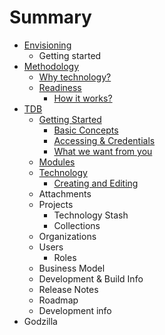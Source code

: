 # Summary

* [Envisioning](README.md)
  * Getting started
* [Methodology](2_methodology/index.md)
  * [Why technology?](2_methodology/why_tech.md)
  * [Readiness](2_methodology/readiness/readiness.md)
    * [How it works?](2_methodology/readiness/how_it_works.md)
* [TDB](3_tdb/TDB.md)
  * [Getting Started](3_tdb/getting_started/getting_started.md)
    * [Basic Concepts](3_tdb/getting_started/basic_concepts.md)
    * [Accessing & Credentials](3_tdb/getting_started/accessing_&_credentials.md)
    * [What we want from you](3_tdb/getting_started/what_we_want_from_you.md)
  * [Modules](3_tdb/modules.md)
   * [Technology](3_tdb/modules/technology/technology.md)
     * [Creating and Editing](3_tdb/modules/technology/creating_and_editing.md)
   * Attachments
   * Projects
     * Technology Stash
     * Collections
   * Organizations
   * Users
     * Roles
  * Business Model
  * Development & Build Info
   * Release Notes
   * Roadmap
   * Development info
* Godzilla